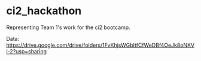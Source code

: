 # ci2_hackathon


Representing Team 1's work for the ci2 bootcamp.

Data: https://drive.google.com/drive/folders/1FvKhjsWGbItfCfWeDBf4OeJk8oNKVl-2?usp=sharing


